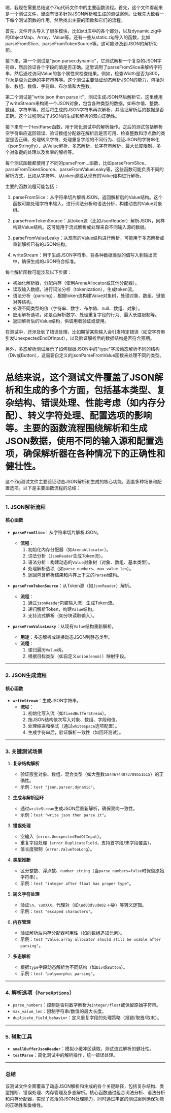 嗯，我现在需要总结这个Zig代码文件中的主要函数流程。首先，这个文件看起来是一个测试文件，里面有很多针对JSON解析和生成的测试案例。让我先大致看一下每个测试函数的作用，然后找出主要的函数和它们的流程。

首先，文件开头导入了很多模块，比如std库中的各个部分，以及dynamic.zig中的ObjectMap、Array、Value等。还有一些从static.zig导入的函数，比如parseFromSlice、parseFromTokenSource等。这可能涉及到JSON的解析功能。

接下来，第一个测试是"json.parser.dynamic"，它测试解析一个复杂的JSON字符串，然后验证各个字段的值是否正确。这里调用了parseFromSlice来解析字符串，然后通过访问Value的各个属性来检查结果。例如，检查Width是否为800，Title是否为正确的字符串等等。这个测试主要验证动态解析JSON的能力，包括对象、数组、数值、字符串、布尔值和大整数。

第二个测试是"write json then parse it"，测试生成JSON然后解析它。这里使用了writeStream来构建一个JSON对象，包含各种类型的数据，如布尔值、整数、数组、字符串等。然后将生成的JSON字符串再次解析，并验证解析后的数据是否正确。这个过程测试了JSON的生成和解析的双向正确性。

接下来有一个testParse函数，用于简化测试中的解析操作。之后的测试包括解析空字符串应返回错误、验证数组分配器在解析后是否可用、检查整数和浮点数的类型是否正确、处理转义字符、处理重复字段的不同行为、验证JSON的字符串化（jsonStringify）、从Value解析、多态解析、长字符串解析、最大长度限制、多个对象键的处理以及负零的解析等。

每个测试函数都使用了不同的parseFrom...函数，比如parseFromSlice、parseFromTokenSource、parseFromValueLeaky等，这些函数可能负责不同的解析方式，比如从字符串、从token源或从现有的Value结构进行解析。

主要的函数流程可能包括：

1. parseFromSlice：从字符串切片解析JSON，返回解析后的Value结构。这个函数可能处理字符串输入，进行词法分析和语法分析，构建动态的Value对象树。

2. parseFromTokenSource：从token源（比如JsonReader）解析JSON，同样构建Value结构。这可能用于流式解析或处理来自不同输入源的数据。

3. parseFromValueLeaky：从现有的Value结构进行解析，可能用于多态解析或重新解析已有的JSON结构。

4. writeStream：用于生成JSON字符串，将各种数据类型的值写入到输出流中，确保生成的JSON符合标准。

每个解析函数可能涉及以下步骤：
- 初始化解析器，分配内存（使用ArenaAllocator或其他分配器）。
- 读取输入数据，进行词法分析（tokenization），生成token流。
- 语法分析（parsing），根据token流构建Value对象树，处理对象、数组、键值对等结构。
- 处理不同类型的值（字符串、数字、布尔值、null、数组、对象）。
- 应用解析选项，如是否解析数字、处理重复字段的行为、最大长度限制等。
- 返回解析后的Value结构，供调用者验证或使用。

在测试中，还涉及到了错误处理，比如期望某些输入会引发特定错误（如空字符串引发UnexpectedEndOfInput），以及验证解析后的数据结构是否符合预期。

另外，多态解析测试展示了如何根据JSON中的"type"字段动态解析不同的结构（Div或Button），这需要自定义的jsonParseFromValue函数来处理不同的类型。

总结来说，这个测试文件覆盖了JSON解析和生成的多个方面，包括基本类型、复杂结构、错误处理、性能考虑（如内存分配）、转义字符处理、配置选项的影响等。主要的函数流程围绕解析和生成JSON数据，使用不同的输入源和配置选项，确保解析器在各种情况下的正确性和健壮性。
================================================
这个Zig测试文件主要验证动态JSON解析和生成的核心功能，涵盖多种场景和配置选项。以下是主要函数流程的总结：

---

### **1. JSON解析流程**
#### **核心函数**
- **`parseFromSlice`**：从字符串切片解析JSON。
  - **流程**：
    1. 初始化内存分配器（如`ArenaAllocator`）。
    2. 词法分析（`JsonReader`生成Token流）。
    3. 语法分析：构建动态的`Value`对象树（对象、数组、基本类型）。
    4. 处理解析选项（如`parse_numbers`、`max_value_len`）。
    5. 返回包含解析结果和内存上下文的`Parsed`结构。

- **`parseFromTokenSource`**：从Token源（如`JsonReader`）解析。
  - **流程**：
    1. 通过`jsonReader`包装输入流，生成Token流。
    2. 递归解析Token，构建`Value`结构。
    3. 支持流式解析（如分块读取输入）。

- **`parseFromValueLeaky`**：从现有`Value`结构重新解析。
  - **用途**：多态解析或转换动态JSON到静态类型。
  - **流程**：
    1. 递归遍历`Value`树。
    2. 根据目标类型（如自定义`union(enum)`）映射字段。

---

### **2. JSON生成流程**
#### **核心函数**
- **`writeStream`**：生成JSON字符串。
  - **流程**：
    1. 初始化写入流（如`fixedBufferStream`）。
    2. 按JSON结构依次写入对象、数组、字段和值。
    3. 处理缩进和格式（通过`whitespace`选项配置）。
    4. 生成字符串后，验证解析一致性（如回环测试）。

---

### **3. 关键测试场景**
1. **复杂结构解析**  
   - 验证嵌套对象、数组、混合类型（如大整数`18446744073709551615`）的正确性。
   - 示例：`test "json.parser.dynamic"`。

2. **生成与解析回环**  
   - 通过`writeStream`生成JSON后重新解析，确保双向一致性。
   - 示例：`test "write json then parse it"`。

3. **错误处理**  
   - 空输入（`error.UnexpectedEndOfInput`）。
   - 重复字段处理（`error.DuplicateField`，支持首字段/末字段覆盖）。
   - 值长度限制（`error.ValueTooLong`）。

4. **类型推断**  
   - 区分整数、浮点数、`number_string`（当`parse_numbers=false`时保留原始字符串）。
   - 示例：`test "integer after float has proper type"`。

5. **转义字符处理**  
   - 验证`\n`、`\uXXXX`、代理对（如`\ud83d\ude02`→😂）等转义逻辑。
   - 示例：`test "escaped characters"`。

6. **内存管理**  
   - 验证解析后内存分配器可用性（如向数组追加元素）。
   - 示例：`test "Value.array allocator should still be usable after parsing"`。

7. **多态解析**  
   - 根据`type`字段动态解析为不同结构（如`Div`或`Button`）。
   - 示例：`test "polymorphic parsing"`。

---

### **4. 解析选项（`ParseOptions`）**
- `parse_numbers`：控制是否将数字解析为`integer/float`或保留原始字符串。
- `max_value_len`：限制字符串/数值的最大长度。
- `duplicate_field_behavior`：定义重复字段的处理策略（报错/取首/取末）。

---

### **5. 辅助工具**
- **`smallBufferJsonReader`**：模拟小缓冲区读取，测试流式解析的健壮性。
- **`testParse`**：简化测试中的解析操作，统一错误处理。

---

### **总结**
该测试文件全面覆盖了动态JSON解析和生成的各个关键路径，包括复杂结构、类型推断、错误处理、内存管理及多态解析。核心函数通过组合词法分析、语法分析和内存分配器，实现了灵活的JSON处理能力，同时通过丰富的测试案例确保功能的正确性和鲁棒性。